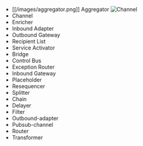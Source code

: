 * [[/images/aggregator.png]] Aggregator 
![Channel](/images/channel/png)
* Channel
* Enricher
* Inbound Adapter
* Outbound Gateway
* Recipient List
* Service Activator
* Bridge
* Control Bus
* Exception Router
* Inbound Gateway
* Placeholder
* Resequencer
* Splitter
* Chain
* Delayer
* Filter
* Outbound-adapter
* Pubsub-channel
* Router
* Transformer
